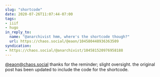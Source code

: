 ```yaml
---
slug: "shortcode"
date: 2020-07-26T11:07:44-07:00
tags:
- iiif
- hugo
in_reply_to:
  name: "@anarchivist hmm, where's the shortcode though?"
  url: https://chaos.social/@eaon/104580448936363509
syndication:
- https://chaos.social/@anarchivist/104581520976958188
---
```

[@eaon@chaos.social](https://chaos.social/@eaon) thanks for the reminder; slight oversight. the original post has been updated to include the code for the shortcode.

